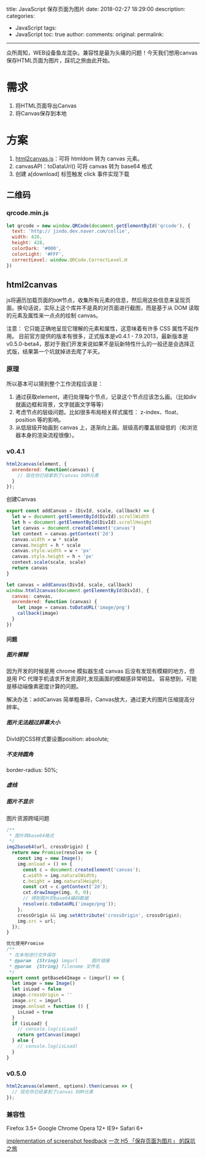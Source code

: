 title: JavaScript 保存页面为图片
date: 2018-02-27 18:29:00
description: 
categories:
- JavaScript
tags:
- JavaScript
toc: true
author:
comments:
original:
permalink: 
---
众所周知，WEB设备鱼龙混杂。兼容性是最为头痛的问题！今天我们想用canvas保存HTML页面为图片，踩坑之旅由此开始。
<!-- more -->

# 需求
1. 将HTML页面导出Canvas
1. 将Canvas保存到本地

# 方案

1. [html2canvas.js](https://github.com/niklasvh/html2canvas "")：可将 htmldom 转为 canvas 元素。
1. canvasAPI：toDataUrl() 可将 canvas 转为 base64 格式
1. 创建 a[download] 标签触发 click 事件实现下载

## 二维码
### qrcode.min.js
``` javascript
let qrcode = new window.QRCode(document.getElementById('qrcode'), {
  text: 'http:// jindo.dev.naver.com/collie',
  width: 428,
  height: 428,
  colorDark: '#000',
  colorLight: '#FFF',
  correctLevel: window.QRCode.CorrectLevel.H
})
```

## html2canvas
js将遍历加载页面的`DOM`节点，收集所有元素的信息，然后用这些信息来呈现页面。换句话说，实际上这个库并不是真的对页面进行截图，而是基于从 DOM 读取的元素及属性来一点点的绘制 canvas。

注意：
它只能正确地呈现它理解的元素和属性，这意味着有许多 CSS 属性不起作用。
目前官方提供的版本有很多，正式版本是v0.4.1 - 7.9.2013，最新版本是v0.5.0-beta4，那对于我们开发来说如果不是玩新特性什么的一般还是会选择正式版，结果第一个坑就掉进去爬了半天。

### 原理
所以基本可以猜到整个工作流程应该是：

1. 通过获取element，递归处理每个节点，记录这个节点应该怎么画。（比如div就画边框和背景，文字就画文字等等）
1. 考虑节点的层级问题。比如很多布局相关样式属性： z-index、float、position 等的影响。
1. 从低层级开始画到 canvas 上，逐渐向上画。层级高的覆盖层级低的（和浏览器本身的渲染流程很像）。


### v0.4.1
``` javascript
html2canvas(element, {
  onrendered: function(canvas) {
    // 现在你已经拿到了canvas DOM元素    
  }
});
```
创建Canvas
``` javascript
export const addCanvas = (DivId, scale, callback) => {
  let w = document.getElementById(DivId).scrollWidth
  let h = document.getElementById(DivId).scrollHeight
  let canvas = document.createElement('canvas')
  let context = canvas.getContext('2d')
  canvas.width = w * scale
  canvas.height = h * scale
  canvas.style.width = w + 'px'
  canvas.style.height = h + 'px'
  context.scale(scale, scale)
  return canvas
}
```

``` javascript
let canvas = addCanvas(DivId, scale, callback)
window.html2canvas(document.getElementById(DivId), {
  canvas: canvas,
  onrendered: function (canvas) {
    let image = canvas.toDataURL('image/png')
    callback(image)
  }
})
```

#### 问题
##### 图片模糊
因为开发的时候是用 chrome 模拟器生成 canvas 后没有发现有模糊的地方，但是用 PC 代理手机请求开发资源时,发现画面的模糊感非常明显。
容易想到，可能是移动端像素密度计算的问题。

解决办法：addCanvas
简单粗暴将，Canvas放大，通过更大的图片压缩提高分辨率。

##### 图片无法超过屏幕大小
DivId的CSS样式要设置position: absolute;

##### 不支持圆角
border-radius: 50%;

##### 虚线

##### 图片不显示
图片资源跨域问题
``` javascript
/**
 * 图片转base64格式
 */
img2base64(url, crossOrigin) {
  return new Promise(resolve => {
    const img = new Image();
    img.onload = () => {
      const c = document.createElement('canvas');
      c.width = img.naturalWidth;
      c.height = img.naturalHeight;
      const cxt = c.getContext('2d');
      cxt.drawImage(img, 0, 0);
      // 得到图片的base64编码数据
      resolve(c.toDataURL('image/png'));
    };
    crossOrigin && img.setAttribute('crossOrigin', crossOrigin);
    img.src = url;
  });
}
```

``` javascript
优化使用Promise
/**
 * 在本地进行文件保存
 * @param  {String} imgurl     图片链接
 * @param  {String} filename 文件名
 */
export const getBase64Image = (imgurl) => {
  let image = new Image()
  let isLoad = false
  image.crossOrigin = ''
  image.src = imgurl
  image.onload = function () {
    isLoad = true
  }
  if (isLoad) {
    // console.log(isLoad)
    return getCanvas(image)
  } else {
    // console.log(isLoad)
  }
}
```

### v0.5.0
``` javascript
html2canvas(element, options).then(canvas => {
  // 现在你已经拿到了canvas DOM元素    
});
```

### 兼容性
Firefox 3.5+
Google Chrome
Opera 12+
IE9+
Safari 6+


[implementation of screenshot feedback](http://tech.colla.me/en/show/screenshot_feedback_implementation "")
[一次 H5 「保存页面为图片」 的踩坑之旅](https://juejin.im/post/5a17c5e26fb9a04527254689 "")

